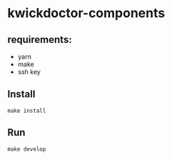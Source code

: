 # kwickdoctor-components

## requirements:
- yarn
- make
- ssh key

## Install
`make install`

## Run
`make develop`

